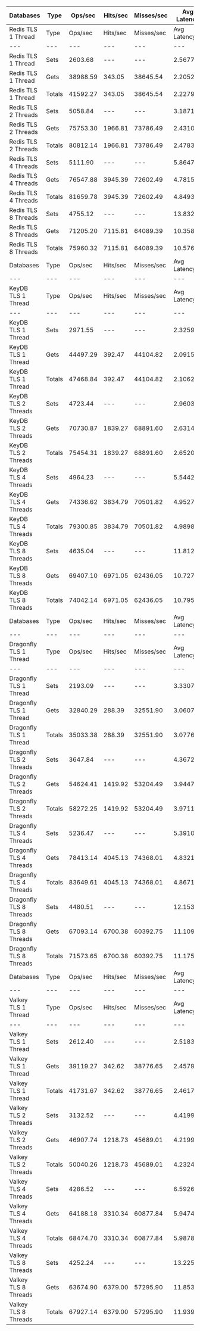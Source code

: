 | Databases | Type | Ops/sec | Hits/sec | Misses/sec | Avg Latency | p50 Latency | p99 Latency | p99.9 Latency | KB/sec |
| --- | --- | --- | --- | --- | --- | --- | --- | --- | --- |
| Redis TLS 1 Thread | Type | Ops/sec | Hits/sec | Misses/sec | Avg Latency | p50 Latency | p99 Latency | p99.9 Latency | KB/sec |
| --- | --- | --- | --- | --- | --- | --- | --- | --- | --- |
Redis TLS 1 Thread | Sets | 2603.68 | --- | --- | 2.56773 | 2.14300 | 3.88700 | 141.31100 | 1423.48 |
Redis TLS 1 Thread | Gets | 38988.59 | 343.05 | 38645.54 | 2.20524 | 2.12700 | 3.67900 | 7.48700 | 1689.47 |
Redis TLS 1 Thread | Totals | 41592.27 | 343.05 | 38645.54 | 2.22793 | 2.12700 | 3.67900 | 7.96700 | 3112.95 |
Redis TLS 2 Threads | Sets | 5058.84 | --- | --- | 3.18710 | 2.22300 | 6.17500 | 280.57500 | 2765.77 |
Redis TLS 2 Threads | Gets | 75753.30 | 1966.81 | 73786.49 | 2.43103 | 2.22300 | 5.88700 | 7.64700 | 3936.54 |
Redis TLS 2 Threads | Totals | 80812.14 | 1966.81 | 73786.49 | 2.47836 | 2.22300 | 5.91900 | 7.83900 | 6702.31 |
Redis TLS 4 Threads | Sets | 5111.90 | --- | --- | 5.86479 | 4.67100 | 11.19900 | 475.13500 | 2794.78 |
Redis TLS 4 Threads | Gets | 76547.88 | 3945.39 | 72602.49 | 4.78153 | 4.63900 | 10.75100 | 14.14300 | 4962.56 |
Redis TLS 4 Threads | Totals | 81659.78 | 3945.39 | 72602.49 | 4.84935 | 4.63900 | 10.81500 | 14.46300 | 7757.34 |
Redis TLS 8 Threads | Sets | 4755.12 | --- | --- | 13.83279 | 9.98300 | 25.47100 | 1425.40700 | 2599.72 |
Redis TLS 8 Threads | Gets | 71205.20 | 7115.81 | 64089.39 | 10.35854 | 9.98300 | 24.19100 | 32.25500 | 6349.19 |
Redis TLS 8 Threads | Totals | 75960.32 | 7115.81 | 64089.39 | 10.57602 | 9.98300 | 24.31900 | 33.02300 | 8948.91 |
| Databases | Type | Ops/sec | Hits/sec | Misses/sec | Avg Latency | p50 Latency | p99 Latency | p99.9 Latency | KB/sec |
| --- | --- | --- | --- | --- | --- | --- | --- | --- | --- |
| KeyDB TLS 1 Thread | Type | Ops/sec | Hits/sec | Misses/sec | Avg Latency | p50 Latency | p99 Latency | p99.9 Latency | KB/sec |
| --- | --- | --- | --- | --- | --- | --- | --- | --- | --- |
KeyDB TLS 1 Thread | Sets | 2971.55 | --- | --- | 2.32594 | 2.11100 | 3.39100 | 95.74300 | 1624.60 |
KeyDB TLS 1 Thread | Gets | 44497.29 | 392.47 | 44104.82 | 2.09159 | 2.09500 | 3.24700 | 3.79100 | 1928.66 |
KeyDB TLS 1 Thread | Totals | 47468.84 | 392.47 | 44104.82 | 2.10626 | 2.09500 | 3.24700 | 3.85500 | 3553.26 |
KeyDB TLS 2 Threads | Sets | 4723.44 | --- | --- | 2.96034 | 2.31900 | 8.57500 | 139.26300 | 2582.40 |
KeyDB TLS 2 Threads | Gets | 70730.87 | 1839.27 | 68891.60 | 2.63146 | 2.31900 | 7.71100 | 12.67100 | 3676.99 |
KeyDB TLS 2 Threads | Totals | 75454.31 | 1839.27 | 68891.60 | 2.65205 | 2.31900 | 7.77500 | 13.18300 | 6259.39 |
KeyDB TLS 4 Threads | Sets | 4964.23 | --- | --- | 5.54429 | 4.70300 | 12.60700 | 243.71100 | 2714.05 |
KeyDB TLS 4 Threads | Gets | 74336.62 | 3834.79 | 70501.82 | 4.95279 | 4.70300 | 12.03100 | 16.06300 | 4820.90 |
KeyDB TLS 4 Threads | Totals | 79300.85 | 3834.79 | 70501.82 | 4.98981 | 4.70300 | 12.03100 | 16.51100 | 7534.95 |
KeyDB TLS 8 Threads | Sets | 4635.04 | --- | --- | 11.81248 | 10.17500 | 26.36700 | 456.70300 | 2534.07 |
KeyDB TLS 8 Threads | Gets | 69407.10 | 6971.05 | 62436.05 | 10.72726 | 10.17500 | 25.21500 | 33.27900 | 6206.42 |
KeyDB TLS 8 Threads | Totals | 74042.14 | 6971.05 | 62436.05 | 10.79520 | 10.17500 | 25.34300 | 33.79100 | 8740.49 |
| Databases | Type | Ops/sec | Hits/sec | Misses/sec | Avg Latency | p50 Latency | p99 Latency | p99.9 Latency | KB/sec |
| --- | --- | --- | --- | --- | --- | --- | --- | --- | --- |
| Dragonfly TLS 1 Thread | Type | Ops/sec | Hits/sec | Misses/sec | Avg Latency | p50 Latency | p99 Latency | p99.9 Latency | KB/sec |
| --- | --- | --- | --- | --- | --- | --- | --- | --- | --- |
Dragonfly TLS 1 Thread | Sets | 2193.09 | --- | --- | 3.33078 | 3.02300 | 6.78300 | 109.56700 | 1199.00 |
Dragonfly TLS 1 Thread | Gets | 32840.29 | 288.39 | 32551.90 | 3.06074 | 3.00700 | 6.68700 | 7.23100 | 1422.77 |
Dragonfly TLS 1 Thread | Totals | 35033.38 | 288.39 | 32551.90 | 3.07764 | 3.02300 | 6.68700 | 7.26300 | 2621.77 |
Dragonfly TLS 2 Threads | Sets | 3647.84 | --- | --- | 4.36720 | 3.90300 | 9.15100 | 179.19900 | 1994.35 |
Dragonfly TLS 2 Threads | Gets | 54624.41 | 1419.92 | 53204.49 | 3.94471 | 3.90300 | 8.89500 | 10.49500 | 2839.42 |
Dragonfly TLS 2 Threads | Totals | 58272.25 | 1419.92 | 53204.49 | 3.97115 | 3.90300 | 8.89500 | 10.68700 | 4833.77 |
Dragonfly TLS 4 Threads | Sets | 5236.47 | --- | --- | 5.39100 | 4.92700 | 11.26300 | 227.32700 | 2862.88 |
Dragonfly TLS 4 Threads | Gets | 78413.14 | 4045.13 | 74368.01 | 4.83219 | 4.92700 | 10.81500 | 13.56700 | 5085.29 |
Dragonfly TLS 4 Threads | Totals | 83649.61 | 4045.13 | 74368.01 | 4.86717 | 4.92700 | 10.87900 | 13.88700 | 7948.18 |
Dragonfly TLS 8 Threads | Sets | 4480.51 | --- | --- | 12.15350 | 11.13500 | 27.90300 | 434.17500 | 2449.59 |
Dragonfly TLS 8 Threads | Gets | 67093.14 | 6700.38 | 60392.75 | 11.10986 | 11.13500 | 26.62300 | 41.21500 | 5980.27 |
Dragonfly TLS 8 Threads | Totals | 71573.65 | 6700.38 | 60392.75 | 11.17519 | 11.13500 | 26.75100 | 43.51900 | 8429.85 |
| Databases | Type | Ops/sec | Hits/sec | Misses/sec | Avg Latency | p50 Latency | p99 Latency | p99.9 Latency | KB/sec |
| --- | --- | --- | --- | --- | --- | --- | --- | --- | --- |
| Valkey TLS 1 Thread | Type | Ops/sec | Hits/sec | Misses/sec | Avg Latency | p50 Latency | p99 Latency | p99.9 Latency | KB/sec |
| --- | --- | --- | --- | --- | --- | --- | --- | --- | --- |
Valkey TLS 1 Thread | Sets | 2612.40 | --- | --- | 2.51835 | 2.03100 | 6.62300 | 31.48700 | 1428.25 |
Valkey TLS 1 Thread | Gets | 39119.27 | 342.62 | 38776.65 | 2.45799 | 2.03900 | 6.49500 | 8.51100 | 1694.34 |
Valkey TLS 1 Thread | Totals | 41731.67 | 342.62 | 38776.65 | 2.46177 | 2.03900 | 6.52700 | 9.08700 | 3122.59 |
Valkey TLS 2 Threads | Sets | 3132.52 | --- | --- | 4.41994 | 4.09500 | 10.43100 | 84.99100 | 1712.61 |
Valkey TLS 2 Threads | Gets | 46907.74 | 1218.73 | 45689.01 | 4.21993 | 4.07900 | 9.85500 | 13.11900 | 2438.00 |
Valkey TLS 2 Threads | Totals | 50040.26 | 1218.73 | 45689.01 | 4.23245 | 4.09500 | 9.91900 | 13.31100 | 4150.61 |
Valkey TLS 4 Threads | Sets | 4286.52 | --- | --- | 6.59267 | 5.72700 | 11.96700 | 266.23900 | 2343.53 |
Valkey TLS 4 Threads | Gets | 64188.18 | 3310.34 | 60877.84 | 5.94744 | 5.69500 | 11.45500 | 15.35900 | 4162.29 |
Valkey TLS 4 Threads | Totals | 68474.70 | 3310.34 | 60877.84 | 5.98783 | 5.69500 | 11.45500 | 15.80700 | 6505.81 |
Valkey TLS 8 Threads | Sets | 4252.24 | --- | --- | 13.22524 | 11.71100 | 20.99100 | 565.24700 | 2324.79 |
Valkey TLS 8 Threads | Gets | 63674.90 | 6379.00 | 57295.90 | 11.85341 | 11.71100 | 20.35100 | 26.11100 | 5685.64 |
Valkey TLS 8 Threads | Totals | 67927.14 | 6379.00 | 57295.90 | 11.93929 | 11.71100 | 20.35100 | 26.75100 | 8010.42 |
